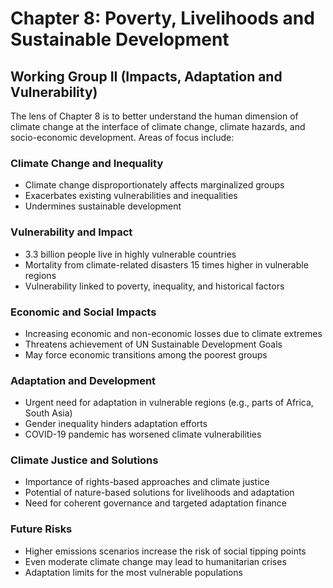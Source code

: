 # Chapter 8: Poverty, Livelihoods and Sustainable Development
## Working Group II (Impacts, Adaptation and Vulnerability)

The lens of Chapter 8 is to better understand the human dimension of climate change at the interface of climate change, climate hazards, and socio-economic development. Areas of focus include:

### Climate Change and Inequality

- Climate change disproportionately affects marginalized groups
- Exacerbates existing vulnerabilities and inequalities
- Undermines sustainable development

### Vulnerability and Impact

- 3.3 billion people live in highly vulnerable countries
- Mortality from climate-related disasters 15 times higher in vulnerable regions
- Vulnerability linked to poverty, inequality, and historical factors

### Economic and Social Impacts

- Increasing economic and non-economic losses due to climate extremes
- Threatens achievement of UN Sustainable Development Goals
- May force economic transitions among the poorest groups

### Adaptation and Development

- Urgent need for adaptation in vulnerable regions (e.g., parts of Africa, South Asia)
- Gender inequality hinders adaptation efforts
- COVID-19 pandemic has worsened climate vulnerabilities

### Climate Justice and Solutions

- Importance of rights-based approaches and climate justice
- Potential of nature-based solutions for livelihoods and adaptation
- Need for coherent governance and targeted adaptation finance

### Future Risks

- Higher emissions scenarios increase the risk of social tipping points
- Even moderate climate change may lead to humanitarian crises
- Adaptation limits for the most vulnerable populations
